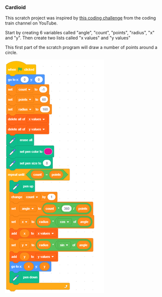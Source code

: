 
### Cardioid

This scratch project was inspired by [this coding challenge](https://www.youtube.com/watch?v=bl3nc_a1nvs) from the coding train channel on YouTube.

Start by creating 6 variables called "angle", "count", "points", "radius", "x" and "y". Then create two lists called "x values" and "y values"

This first part of the scratch program will draw a number of points around a circle.

![Cardioid scratch example](https://github.com/Brewster35/Coding-Club/blob/master/Cardioid/cardioid1.png)
